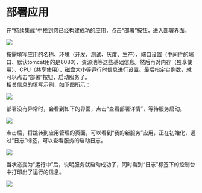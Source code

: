 # 部署应用

 在“持续集成”中找到您已经构建成功的应用，点击“部署”按钮，进入部署界面。
 
 ![](kaifazhezhongxin-23.png)
 
  按需填写应用的名称、环境（开发、测试、灰度、生产）、端口设置（中间件的端口、默认tomcat用的是8080）、资源池等这些基础信息。然后再对内存（独享使用）、CPU（共享使用）、磁盘大小等运行时信息进行设置。最后指定实例数，就可以点击“部署”按钮，启动服务了。  
    相关信息的填写示例，如下图所示：

![](kaifazhezhongxin-24.png)

部署没有异常时，会看到如下的界面，点击“查看部署详情”，等待服务启动。

![](kaifazhezhongxin-25.png)

点击后，将跳转到应用管理的页面，可以看到“我的新服务”应用，正在初始化，通过“日志”标签，可以查看服务的启动日志。

![](kaifazhezhongxin-26.png)

当状态变为“运行中”后，说明服务就启动成功了，同时看到“日志”标签下的控制台中打印出了运行的信息。

![](kaifazhezhongxin-27.png)

